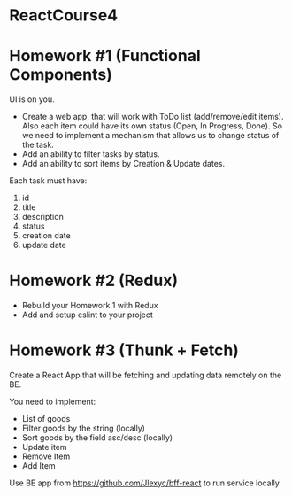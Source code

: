 # ReactCourse4

# Homework #1 (Functional Components)

UI is on you.

- Create a web app, that will work with ToDo list (add/remove/edit items). Also each item could have its own status (Open, In Progress, Done). So we need to implement a mechanism that allows us to change status of the task.
- Add an ability to filter tasks by status.
- Add an ability to sort items by Creation & Update dates.

Each task must have:
1. id
2. title
3. description
4. status
5. creation date
6. update date

# Homework #2 (Redux)

- Rebuild your Homework 1 with Redux
- Add and setup eslint to your project

# Homework #3 (Thunk + Fetch)

Create a React App that will be fetching and updating data remotely on the BE.

You need to implement:
- List of goods
- Filter goods by the string (locally)
- Sort goods by the field asc/desc (locally)
- Update item
- Remove Item
- Add Item

Use BE app from https://github.com/Jlexyc/bff-react to run service locally
